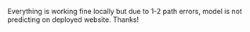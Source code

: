Everything is working fine locally but due to 1-2 path errors, model is not predicting on deployed website. Thanks!
